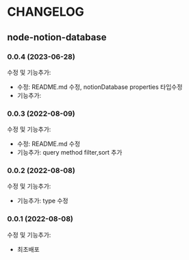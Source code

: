 # CHANGELOG

## node-notion-database

### 0.0.4 (2023-06-28)

수정 및 기능추가:

- 수정: README.md 수정, notionDatabase properties 타입수정
- 기능추가:

### 0.0.3 (2022-08-09)

수정 및 기능추가:

- 수정: README.md 수정
- 기능추가: query method filter,sort 추가

### 0.0.2 (2022-08-08)

수정 및 기능추가:

- 기능추가: type 수정

### 0.0.1 (2022-08-08)

수정 및 기능추가:

- 최초배포
